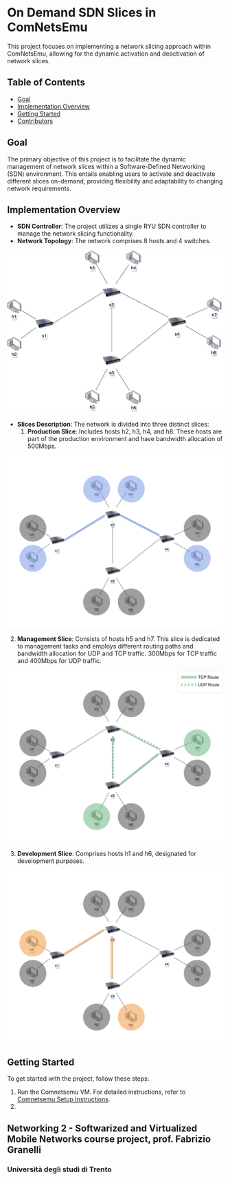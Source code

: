 # On Demand SDN Slices in ComNetsEmu

This project focuses on implementing a network slicing approach within ComNetsEmu, allowing for the dynamic activation and deactivation of network slices.

## Table of Contents
- [Goal](#goal)
- [Implementation Overview](#implementation-overview)
- [Getting Started](#getting-started)
- [Contributors](#contributors)

## Goal

The primary objective of this project is to facilitate the dynamic management of network slices within a Software-Defined Networking (SDN) environment. This entails enabling users to activate and deactivate different slices on-demand, providing flexibility and adaptability to changing network requirements.

## Implementation Overview

- **SDN Controller**: The project utilizes a single RYU SDN controller to manage the network slicing functionality.
- **Network Topology**: The network comprises 8 hosts and 4 switches.

<div align=center><img src="./static/topology.png" alt="topology" style="width:600px;"/></div>

- **Slices Description**: The network is divided into three distinct slices:
  1. **Production Slice**: Includes hosts h2, h3, h4, and h8. These hosts are part of the production environment and have bandwidth allocation of 500Mbps.
     
<div align=center><img src="./static/production_slice.png" alt="topology" style="width:600px;"/></div>

  2. **Management Slice**: Consists of hosts h5 and h7. This slice is dedicated to management tasks and employs different routing paths and bandwidth allocation for UDP and TCP traffic. 300Mbps for TCP traffic and 400Mbps for UDP traffic.

<div align=center><img src="./static/management_slice.png" alt="topology" style="width:600px;"/></div>

  3. **Development Slice**: Comprises hosts h1 and h6, designated for development purposes.

<div align=center><img src="./static/development_slice.png" alt="topology" style="width:600px;"/></div>

## Getting Started

To get started with the project, follow these steps:
1. Run the Comnetsemu VM. For detailed instructions, refer to [Comnetsemu Setup Instructions](https://www.granelli-lab.org/researches/relevant-projects/comnetsemu-labs). 
2. 


## Networking 2 - Softwarized and Virtualized Mobile Networks course project, prof. Fabrizio Granelli

### Università degli studi di Trento 
